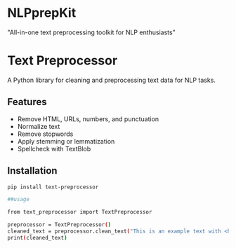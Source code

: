 # NLPprepKit
"All-in-one text preprocessing toolkit for NLP enthusiasts"

# Text Preprocessor

A Python library for cleaning and preprocessing text data for NLP tasks.

## Features
- Remove HTML, URLs, numbers, and punctuation
- Normalize text
- Remove stopwords
- Apply stemming or lemmatization
- Spellcheck with TextBlob

## Installation

```bash
pip install text-preprocessor

##usage

from text_preprocessor import TextPreprocessor

preprocessor = TextPreprocessor()
cleaned_text = preprocessor.clean_text("This is an example text with <html> and numbers 123!")
print(cleaned_text)
